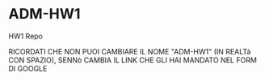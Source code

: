 # ADM-HW1
HW1 Repo

RICORDATI CHE NON PUOI CAMBIARE IL NOME "ADM-HW1" (IN REALTà CON SPAZIO), SENNò CAMBIA IL LINK CHE GLI HAI MANDATO NEL FORM DI GOOGLE
